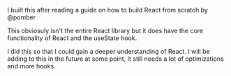 I built this after reading a guide on how to build React from scratch by @pomber

This obviosuly isn't the entire React library but it does have the core functionality of React and the useState hook.

I did this so that I could gain a deeper understanding of React. I will be adding to this in the future at some point, It still needs a lot of optimizations and more hooks.
